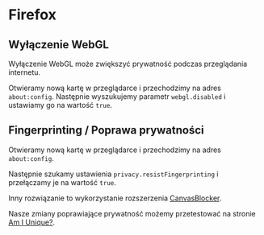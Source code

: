 # Firefox

## Wyłączenie WebGL

Wyłączenie WebGL może zwiększyć prywatność podczas przeglądania internetu.

Otwieramy nową kartę w przeglądarce i przechodzimy na adres `about:config`. 
Następnie wyszukujemy parametr `webgl.disabled` i ustawiamy go na wartość `true`.

## Fingerprinting / Poprawa prywatności

Otwieramy nową kartę w przeglądarce i przechodzimy na adres `about:config`.

Następnie szukamy ustawienia `privacy.resistFingerprinting` i przełączamy je na wartość `true`.

Inny rozwiązanie to wykorzystanie rozszerzenia [CanvasBlocker](https://addons.mozilla.org/pl/firefox/addon/canvasblocker/).

Nasze zmiany poprawiające prywatność możemy przetestować na stronie [Am I Unique?](https://amiunique.org/fingerprint).

